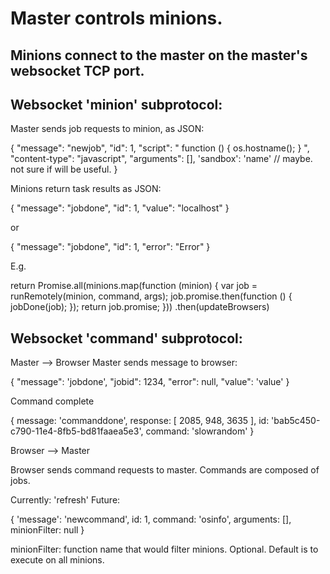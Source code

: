 # Master controls minions.

## Minions connect to the master on the master's websocket TCP port.

## Websocket 'minion' subprotocol:
Master sends job requests to minion, as JSON:

{
	"message": "newjob",
	"id": 1,
	"script": " function () { os.hostname(); } ",
	"content-type": "javascript",
	"arguments": [],
	'sandbox': 'name' // maybe. not sure if will be useful.
}

Minions return task results as JSON:

{
	"message": "jobdone",
	"id": 1,
	"value": "localhost"
}

or

{
	"message": "jobdone",
	"id": 1,
	"error": "Error"
}

E.g.

return Promise.all(minions.map(function (minion) {
        var job = runRemotely(minion, command, args);
        job.promise.then(function () {
            jobDone(job);
        });
        return job.promise;
    }))
    .then(updateBrowsers)


## Websocket 'command' subprotocol:

Master --> Browser
Master sends message to browser:

{
	"message": 'jobdone',
	"jobid": 1234,
	"error": null,
	"value": 'value'
}

Command complete

{ message: 'commanddone',
  response: [ 2085, 948, 3635 ],
  id: 'bab5c450-c790-11e4-8fb5-bd81faaea5e3',
  command: 'slowrandom' }

Browser --> Master

Browser sends command requests to master. Commands are composed of jobs.

Currently: 'refresh'
Future: 

{
	'message': 'newcommand',
	id: 1,
	command: 'osinfo',
	arguments: [],
	minionFilter: null
}

minionFilter: function name that would filter minions. Optional. Default is to execute on all minions.

